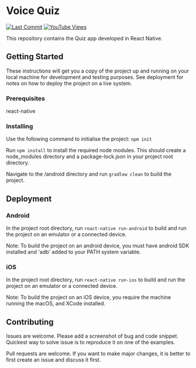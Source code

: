 # Voice Quiz

[![Last Commit](https://img.shields.io/github/last-commit/shreyasnisal/VoiceQuiz-v2)](https://img.shields.io/github/last-commit/shreyasnisal/VoiceQuiz-v2)
[![YouTube Views](https://img.shields.io/youtube/views/wvW8U_GE-4Q?style=social)](https://img.shields.io/youtube/views/wvW8U_GE-4Q?style=social)

This repository contains the Quiz app developed in React Native.

## Getting Started

These instructions will get you a copy of the project up and running on your local machine for development and testing purposes. See deployment for notes on how to deploy the project on a live system.

### Prerequisites

react-native

### Installing

Use the following command to initialise the project:
`npm init`

Run `npm install` to install the required node modules. This should create a node_modules directory and a package-lock.json in your project root directory.

Navigate to the /android directory and run `gradlew clean` to build the project.

## Deployment

### Android
In the project root directory, run `react-native run-android` to build and run the project on an emulator or a connected device.

Note: To build the project on an android device, you must have android SDK installed and 'adb' added to your PATH system variable.

### iOS
In the project root directory, run `react-native run-ios` to build and run the project on an emulator or a connected device.

Note: To build the project on an iOS device, you require the machine running the macOS, and XCode installed.

## Contributing

Issues are welcome. Please add a screenshot of bug and code snippet. Quickest way to solve issue is to reproduce it on one of the examples.

Pull requests are welcome. If you want to make major changes, it is better to first create an issue and discuss it first.